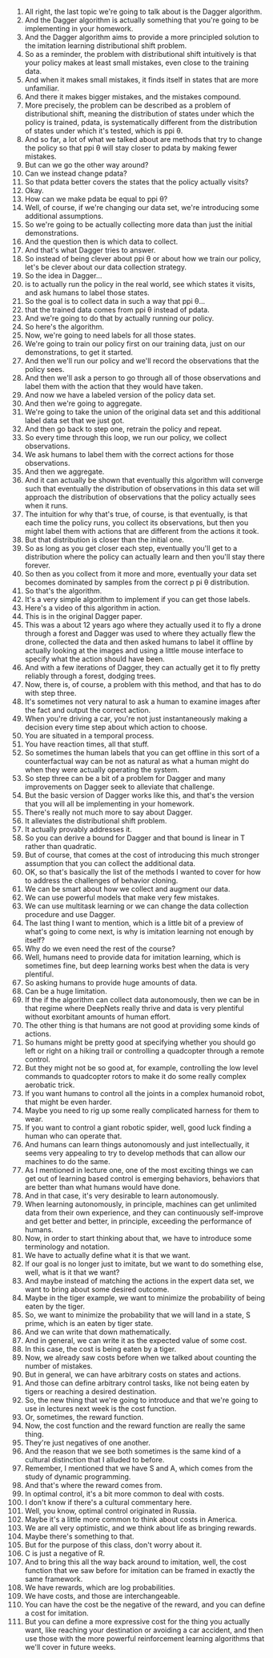 1. All right, the last topic we're going to talk about is the Dagger algorithm.
2. And the Dagger algorithm is actually something that you're going to be implementing in your homework.
3. And the Dagger algorithm aims to provide a more principled solution to the imitation learning distributional shift problem.
4. So as a reminder, the problem with distributional shift intuitively is that your policy makes at least small mistakes, even close to the training data.
5. And when it makes small mistakes, it finds itself in states that are more unfamiliar.
6. And there it makes bigger mistakes, and the mistakes compound.
7. More precisely, the problem can be described as a problem of distributional shift, meaning the distribution of states under which the policy is trained, pdata, is systematically different from the distribution of states under which it's tested, which is ppi θ.
8. And so far, a lot of what we talked about are methods that try to change the policy so that ppi θ will stay closer to pdata by making fewer mistakes.
9. But can we go the other way around?
10. Can we instead change pdata?
11. So that pdata better covers the states that the policy actually visits?
12. Okay.
13. How can we make pdata be equal to ppi θ?
14. Well, of course, if we're changing our data set, we're introducing some additional assumptions.
15. So we're going to be actually collecting more data than just the initial demonstrations.
16. And the question then is which data to collect.
17. And that's what Dagger tries to answer.
18. So instead of being clever about ppi θ or about how we train our policy, let's be clever about our data collection strategy.
19. So the idea in Dagger...
20. is to actually run the policy in the real world, see which states it visits, and ask humans to label those states.
21. So the goal is to collect data in such a way that ppi θ...
22. that the trained data comes from ppi θ instead of pdata.
23. And we're going to do that by actually running our policy.
24. So here's the algorithm.
25. Now, we're going to need labels for all those states.
26. We're going to train our policy first on our training data, just on our demonstrations, to get it started.
27. And then we'll run our policy and we'll record the observations that the policy sees.
28. And then we'll ask a person to go through all of those observations and label them with the action that they would have taken.
29. And now we have a labeled version of the policy data set.
30. And then we're going to aggregate.
31. We're going to take the union of the original data set and this additional label data set that we just got.
32. And then go back to step one, retrain the policy and repeat.
33. So every time through this loop, we run our policy, we collect observations.
34. We ask humans to label them with the correct actions for those observations.
35. And then we aggregate.
36. And it can actually be shown that eventually this algorithm will converge such that eventually the distribution of observations in this data set will approach the distribution of observations that the policy actually sees when it runs.
37. The intuition for why that's true, of course, is that eventually, is that each time the policy runs, you collect its observations, but then you might label them with actions that are different from the actions it took.
38. But that distribution is closer than the initial one.
39. So as long as you get closer each step, eventually you'll get to a distribution where the policy can actually learn and then you'll stay there forever.
40. So then as you collect from it more and more, eventually your data set becomes dominated by samples from the correct p pi θ distribution.
41. So that's the algorithm.
42. It's a very simple algorithm to implement if you can get those labels.
43. Here's a video of this algorithm in action.
44. This is in the original Dagger paper.
45. This was a about 12 years ago where they actually used it to fly a drone through a forest and Dagger was used to where they actually flew the drone, collected the data and then asked humans to label it offline by actually looking at the images and using a little mouse interface to specify what the action should have been.
46. And with a few iterations of Dagger, they can actually get it to fly pretty reliably through a forest, dodging trees.
47. Now, there is, of course, a problem with this method, and that has to do with step three.
48. It's sometimes not very natural to ask a human to examine images after the fact and output the correct action.
49. When you're driving a car, you're not just instantaneously making a decision every time step about which action to choose.
50. You are situated in a temporal process.
51. You have reaction times, all that stuff.
52. So sometimes the human labels that you can get offline in this sort of a counterfactual way can be not as natural as what a human might do when they were actually operating the system.
53. So step three can be a bit of a problem for Dagger and many improvements on Dagger seek to alleviate that challenge.
54. But the basic version of Dagger works like this, and that's the version that you will all be implementing in your homework.
55. There's really not much more to say about Dagger.
56. It alleviates the distributional shift problem.
57. It actually provably addresses it.
58. So you can derive a bound for Dagger and that bound is linear in T rather than quadratic.
59. But of course, that comes at the cost of introducing this much stronger assumption that you can collect the additional data.
60. OK, so that's basically the list of the methods I wanted to cover for how to address the challenges of behavior cloning.
61. We can be smart about how we collect and augment our data.
62. We can use powerful models that make very few mistakes.
63. We can use multitask learning or we can change the data collection procedure and use Dagger.
64. The last thing I want to mention, which is a little bit of a preview of what's going to come next, is why is imitation learning not enough by itself?
65. Why do we even need the rest of the course?
66. Well, humans need to provide data for imitation learning, which is sometimes fine, but deep learning works best when the data is very plentiful.
67. So asking humans to provide huge amounts of data.
68. Can be a huge limitation.
69. If the if the algorithm can collect data autonomously, then we can be in that regime where DeepNets really thrive and data is very plentiful without exorbitant amounts of human effort.
70. The other thing is that humans are not good at providing some kinds of actions.
71. So humans might be pretty good at specifying whether you should go left or right on a hiking trail or controlling a quadcopter through a remote control.
72. But they might not be so good at, for example, controlling the low level commands to quadcopter rotors to make it do some really complex aerobatic trick.
73. If you want humans to control all the joints in a complex humanoid robot, that might be even harder.
74. Maybe you need to rig up some really complicated harness for them to wear.
75. If you want to control a giant robotic spider, well, good luck finding a human who can operate that.
76. And humans can learn things autonomously and just intellectually, it seems very appealing to try to develop methods that can allow our machines to do the same.
77. As I mentioned in lecture one, one of the most exciting things we can get out of learning based control is emerging behaviors, behaviors that are better than what humans would have done.
78. And in that case, it's very desirable to learn autonomously.
79. When learning autonomously, in principle, machines can get unlimited data from their own experience, and they can continuously self-improve and get better and better, in principle, exceeding the performance of humans.
80. Now, in order to start thinking about that, we have to introduce some terminology and notation.
81. We have to actually define what it is that we want.
82. If our goal is no longer just to imitate, but we want to do something else, well, what is it that we want?
83. And maybe instead of matching the actions in the expert data set, we want to bring about some desired outcome.
84. Maybe in the tiger example, we want to minimize the probability of being eaten by the tiger.
85. So, we want to minimize the probability that we will land in a state, S prime, which is an eaten by tiger state.
86. And we can write that down mathematically.
87. And in general, we can write it as the expected value of some cost.
88. In this case, the cost is being eaten by a tiger.
89. Now, we already saw costs before when we talked about counting the number of mistakes.
90. But in general, we can have arbitrary costs on states and actions.
91. And those can define arbitrary control tasks, like not being eaten by tigers or reaching a desired destination.
92. So, the new thing that we're going to introduce and that we're going to use in lectures next week is the cost function.
93. Or, sometimes, the reward function.
94. Now, the cost function and the reward function are really the same thing.
95. They're just negatives of one another.
96. And the reason that we see both sometimes is the same kind of a cultural distinction that I alluded to before.
97. Remember, I mentioned that we have S and A, which comes from the study of dynamic programming.
98. And that's where the reward comes from.
99. In optimal control, it's a bit more common to deal with costs.
100. I don't know if there's a cultural commentary here.
101. Well, you know, optimal control originated in Russia.
102. Maybe it's a little more common to think about costs in America.
103. We are all very optimistic, and we think about life as bringing rewards.
104. Maybe there's something to that.
105. But for the purpose of this class, don't worry about it.
106. C is just a negative of R.
107. And to bring this all the way back around to imitation, well, the cost function that we saw before for imitation can be framed in exactly the same framework.
108. We have rewards, which are log probabilities.
109. We have costs, and those are interchangeable.
110. You can have the cost be the negative of the reward, and you can define a cost for imitation.
111. But you can define a more expressive cost for the thing you actually want, like reaching your destination or avoiding a car accident, and then use those with the more powerful reinforcement learning algorithms that we'll cover in future weeks.